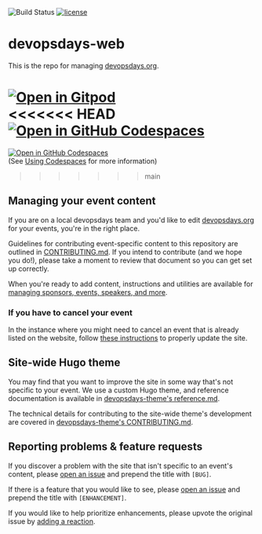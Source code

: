 ![Build Status](https://github.com/devopsdays/devopsdays-web/actions/workflows/hugo.yml/badge.svg)
[![license](https://img.shields.io/github/license/devopsdays/devopsdays-theme.svg)](https://github.com/devopsdays/devopsdays-web/blob/main/LICENSE)

# devopsdays-web

This is the repo for managing [devopsdays.org](http://www.devopsdays.org).

[![Open in Gitpod](https://gitpod.io/button/open-in-gitpod.svg)](https://gitpod.io/#https://github.com/devopsdays/devopsdays-web)<br>
<<<<<<< HEAD
[![Open in GitHub Codespaces](https://github.com/codespaces/badge.svg)](https://codespaces.new/devopsdays/devopsdays-web)
=======
[![Open in GitHub Codespaces](https://github.com/codespaces/badge.svg)](https://codespaces.new/devopsdays/devopsdays-web)<br>
(See [Using Codespaces](utilities/docs/using-codespaces/README.md) for more information)
>>>>>>> main

## Managing your event content

If you are on a local devopsdays team and you'd like to edit [devopsdays.org](http://www.devopsdays.org) for your events, you're in the right place.

Guidelines for contributing event-specific content to this repository are outlined in [CONTRIBUTING.md](CONTRIBUTING.md). If you intend to contribute (and we hope you do!), please take a moment to review that document so you can get set up correctly.

When you're ready to add content, instructions and utilities are available for [managing sponsors, events, speakers, and more](utilities/README.md).

### If you have to cancel your event

In the instance where you might need to cancel an event that is already listed on the website, follow [these instructions](utilities/docs/cancel-event.md) to properly update the site.

## Site-wide Hugo theme

You may find that you want to improve the site in some way that's not specific to your event. We use a custom Hugo theme, and reference documentation is available in [devopsdays-theme's reference.md](https://github.com/devopsdays/devopsdays-web/blob/main/themes/devopsdays-theme/reference.md).

The technical details for contributing to the site-wide theme's development are covered in [devopsdays-theme's CONTRIBUTING.md](https://github.com/devopsdays/devopsdays-web/blob/main/themes/devopsdays-theme/CONTRIBUTING.md).

## Reporting problems & feature requests

If you discover a problem with the site that isn't specific to an event's content, please [open an issue](https://github.com/devopsdays/devopsdays-web/issues/new) and prepend the title with `[BUG]`.

If there is a feature that you would like to see, please [open an issue](https://github.com/devopsdays/devopsdays-web/issues/new) and prepend the title with `[ENHANCEMENT]`.

If you would like to help prioritize enhancements, please upvote the original issue by [adding a reaction](https://github.com/blog/2119-add-reactions-to-pull-requests-issues-and-comments).
